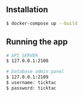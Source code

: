 ## Installation

```bash
$ docker-compose up --build
```

## Running the app

```bash
# API SERVER
$ 127.0.0.1:2108

# Database admin panel
$ 127.0.0.1:2109
$ username: ticktac
$ password: ticktac
